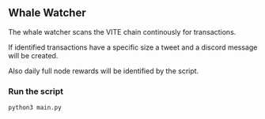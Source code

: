 ## Whale Watcher

The whale watcher scans the VITE chain continously for transactions.

If identified transactions have a specific size a tweet and a discord message will be created.

Also daily full node rewards will be identified by the script.

### Run the script
```
python3 main.py
```
